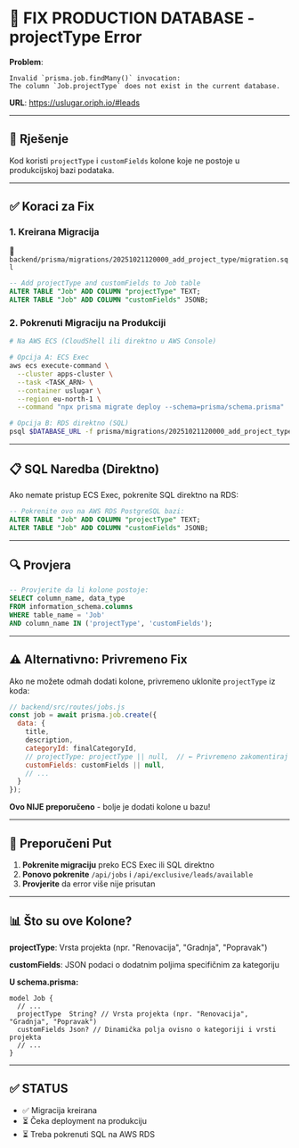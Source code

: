 # 🔧 FIX PRODUCTION DATABASE - projectType Error

**Problem**: 
```
Invalid `prisma.job.findMany()` invocation: 
The column `Job.projectType` does not exist in the current database.
```

**URL**: https://uslugar.oriph.io/#leads

---

## 🎯 Rješenje

Kod koristi `projectType` i `customFields` kolone koje ne postoje u produkcijskoj bazi podataka.

---

## ✅ Koraci za Fix

### **1. Kreirana Migracija** 

📁 `backend/prisma/migrations/20251021120000_add_project_type/migration.sql`

```sql
-- Add projectType and customFields to Job table
ALTER TABLE "Job" ADD COLUMN "projectType" TEXT;
ALTER TABLE "Job" ADD COLUMN "customFields" JSONB;
```

### **2. Pokrenuti Migraciju na Produkciji**

```bash
# Na AWS ECS (CloudShell ili direktno u AWS Console)

# Opcija A: ECS Exec
aws ecs execute-command \
  --cluster apps-cluster \
  --task <TASK_ARN> \
  --container uslugar \
  --region eu-north-1 \
  --command "npx prisma migrate deploy --schema=prisma/schema.prisma"

# Opcija B: RDS direktno (SQL)
psql $DATABASE_URL -f prisma/migrations/20251021120000_add_project_type/migration.sql
```

---

## 📋 SQL Naredba (Direktno)

Ako nemate pristup ECS Exec, pokrenite SQL direktno na RDS:

```sql
-- Pokrenite ovo na AWS RDS PostgreSQL bazi:
ALTER TABLE "Job" ADD COLUMN "projectType" TEXT;
ALTER TABLE "Job" ADD COLUMN "customFields" JSONB;
```

---

## 🔍 Provjera

```sql
-- Provjerite da li kolone postoje:
SELECT column_name, data_type 
FROM information_schema.columns 
WHERE table_name = 'Job' 
AND column_name IN ('projectType', 'customFields');
```

---

## ⚠️ Alternativno: Privremeno Fix

Ako ne možete odmah dodati kolone, privremeno uklonite `projectType` iz koda:

```javascript
// backend/src/routes/jobs.js
const job = await prisma.job.create({
  data: {
    title, 
    description, 
    categoryId: finalCategoryId,
    // projectType: projectType || null,  // ← Privremeno zakomentiraj
    customFields: customFields || null,
    // ...
  }
});
```

**Ovo NIJE preporučeno** - bolje je dodati kolone u bazu!

---

## 🚀 Preporučeni Put

1. **Pokrenite migraciju** preko ECS Exec ili SQL direktno
2. **Ponovo pokrenite** `/api/jobs` i `/api/exclusive/leads/available`
3. **Provjerite** da error više nije prisutan

---

## 📊 Što su ove Kolone?

**projectType**: Vrsta projekta (npr. "Renovacija", "Gradnja", "Popravak")

**customFields**: JSON podaci o dodatnim poljima specifičnim za kategoriju

**U schema.prisma:**
```prisma
model Job {
  // ...
  projectType  String? // Vrsta projekta (npr. "Renovacija", "Gradnja", "Popravak")
  customFields Json? // Dinamička polja ovisno o kategoriji i vrsti projekta
  // ...
}
```

---

## ✅ STATUS

- ✅ Migracija kreirana
- ⏳ Čeka deployment na produkciju
- ⏳ Treba pokrenuti SQL na AWS RDS

